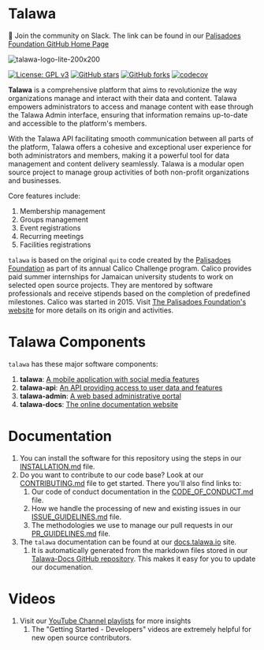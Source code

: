 # Talawa

💬 Join the community on Slack. The link can be found in our [Palisadoes Foundation GitHub Home Page](https://github.com/PalisadoesFoundation)

![talawa-logo-lite-200x200](https://github.com/PalisadoesFoundation/talawa-admin/assets/16875803/26291ec5-d3c1-4135-8bc7-80885dff613d)


[![License: GPL v3](https://img.shields.io/badge/License-GPLv3-blue.svg)](https://www.gnu.org/licenses/gpl-3.0)
[![GitHub stars](https://img.shields.io/github/stars/PalisadoesFoundation/talawa.svg?style=social&label=Star&maxAge=2592000)](https://github.com/PalisadoesFoundation/talawa)
[![GitHub forks](https://img.shields.io/github/forks/PalisadoesFoundation/talawa.svg?style=social&label=Fork&maxAge=2592000)](https://github.com/PalisadoesFoundation/talawa)
[![codecov](https://codecov.io/gh/PalisadoesFoundation/talawa/graph/badge.svg?token=3PJXIKRS1S)](https://codecov.io/gh/PalisadoesFoundation/talawa)

**Talawa** is a comprehensive platform that aims to revolutionize the way organizations manage and interact with their data and content. Talawa empowers administrators to access and manage content with ease through the Talawa Admin interface, ensuring that information remains up-to-date and accessible to the platform's members. 

With the Talawa API facilitating smooth communication between all parts of the platform, Talawa offers a cohesive and exceptional user experience for both administrators and members, making it a powerful tool for data management and content delivery seamlessly. Talawa is a modular open source project to manage group activities of both non-profit organizations and businesses. 

Core features include:

 1. Membership management
 2. Groups management
 3. Event registrations
 4. Recurring meetings
 5. Facilities registrations

 ``talawa`` is based on the original ``quito`` code created by the [Palisadoes Foundation](http://www.palisadoes.org) as part of its annual Calico Challenge program. Calico provides paid summer internships for  Jamaican university students to work on selected open source projects. They are mentored by software professionals and receive stipends based on the completion of predefined milestones. Calico was started in 2015. Visit [The Palisadoes Foundation's website](http://www.palisadoes.org/) for more details on its origin and activities.

# Talawa Components

`talawa` has these major software components:

1. **talawa**: [A mobile application with social media features](https://github.com/PalisadoesFoundation/talawa)
1. **talawa-api**: [An API providing access to user data and features](https://github.com/PalisadoesFoundation/talawa-api)
1. **talawa-admin**: [A web based administrative portal](https://github.com/PalisadoesFoundation/talawa-admin)
1. **talawa-docs**: [The online documentation website](https://github.com/PalisadoesFoundation/talawa-docs)

# Documentation

1. You can install the software for this repository using the steps in our [INSTALLATION.md](INSTALLATION.md) file.
1. Do you want to contribute to our code base? Look at our [CONTRIBUTING.md](CONTRIBUTING.md) file to get started. There you'll also find links to:
    1. Our code of conduct documentation in the [CODE_OF_CONDUCT.md](CODE_OF_CONDUCT.md) file.
    1. How we handle the processing of new and existing issues in our [ISSUE_GUIDELINES.md](ISSUE_GUIDELINES.md) file.
    1. The methodologies we use to manage our pull requests in our [PR_GUIDELINES.md](PR_GUIDELINES.md) file.
1. The `talawa` documentation can be found at our [docs.talawa.io](https://docs.talawa.io) site.
    1. It is automatically generated from the markdown files stored in our [Talawa-Docs GitHub repository](https://github.com/PalisadoesFoundation/talawa-docs). This makes it easy for you to update our documenation.

# Videos

1. Visit our [YouTube Channel playlists](https://www.youtube.com/@PalisadoesOrganization/playlists) for more insights
   1. The "Getting Started - Developers" videos are extremely helpful for new open source contributors.

